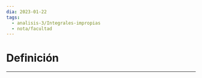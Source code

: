 ```yaml
---
dia: 2023-01-22
tags:
  - analisis-3/Integrales-impropias
  - nota/facultad
---
```

# Definición
---
